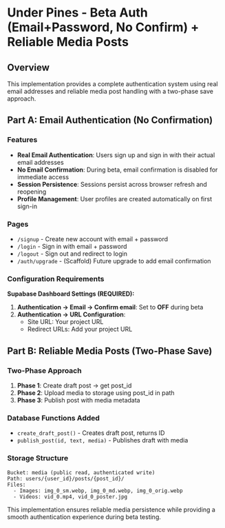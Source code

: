 # Under Pines - Beta Auth (Email+Password, No Confirm) + Reliable Media Posts

## Overview

This implementation provides a complete authentication system using real email addresses and reliable media post handling with a two-phase save approach.

## Part A: Email Authentication (No Confirmation)

### Features
- **Real Email Authentication**: Users sign up and sign in with their actual email addresses
- **No Email Confirmation**: During beta, email confirmation is disabled for immediate access
- **Session Persistence**: Sessions persist across browser refresh and reopening
- **Profile Management**: User profiles are created automatically on first sign-in

### Pages
- `/signup` - Create new account with email + password
- `/login` - Sign in with email + password  
- `/logout` - Sign out and redirect to login
- `/auth/upgrade` - (Scaffold) Future upgrade to add email confirmation

### Configuration Requirements

**Supabase Dashboard Settings (REQUIRED):**
1. **Authentication → Email → Confirm email**: Set to **OFF** during beta
2. **Authentication → URL Configuration**: 
   - Site URL: Your project URL
   - Redirect URLs: Add your project URL

## Part B: Reliable Media Posts (Two-Phase Save)

### Two-Phase Approach
1. **Phase 1**: Create draft post → get post_id
2. **Phase 2**: Upload media to storage using post_id in path
3. **Phase 3**: Publish post with media metadata

### Database Functions Added
- `create_draft_post()` - Creates draft post, returns ID
- `publish_post(id, text, media)` - Publishes draft with media

### Storage Structure
```
Bucket: media (public read, authenticated write)
Path: users/{user_id}/posts/{post_id}/
Files:
  - Images: img_0_sm.webp, img_0_md.webp, img_0_orig.webp
  - Videos: vid_0.mp4, vid_0_poster.jpg
```

This implementation ensures reliable media persistence while providing a smooth authentication experience during beta testing.
